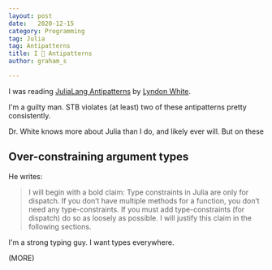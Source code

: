 ```yaml
---
layout: post
date:   2020-12-15
category: Programming
tag: Julia 
tag: Antipatterns
title: I 💓 Antipatterns
author: graham_s

---
```


I was reading [JuliaLang Antipatterns](https://www.oxinabox.net/2020/04/19/Julia-Antipatterns.html) by [Lyndon
White](https://www.oxinabox.net/).

I'm a guilty man. STB violates (at least) two of these antipatterns pretty consistently.

<!--more-->

Dr. White knows more about Julia than I do, and likely ever will. But on these 

## Over-constraining argument types

He writes:

> I will begin with a bold claim: Type constraints in Julia are only for dispatch. If you don’t have multiple methods
> for a function, you don’t need any type-constraints. If you must add type-constraints (for dispatch) do so as loosely as
> possible. I will justify this claim in the following sections.

I'm a strong typing guy. I want types everywhere.  

(MORE)




